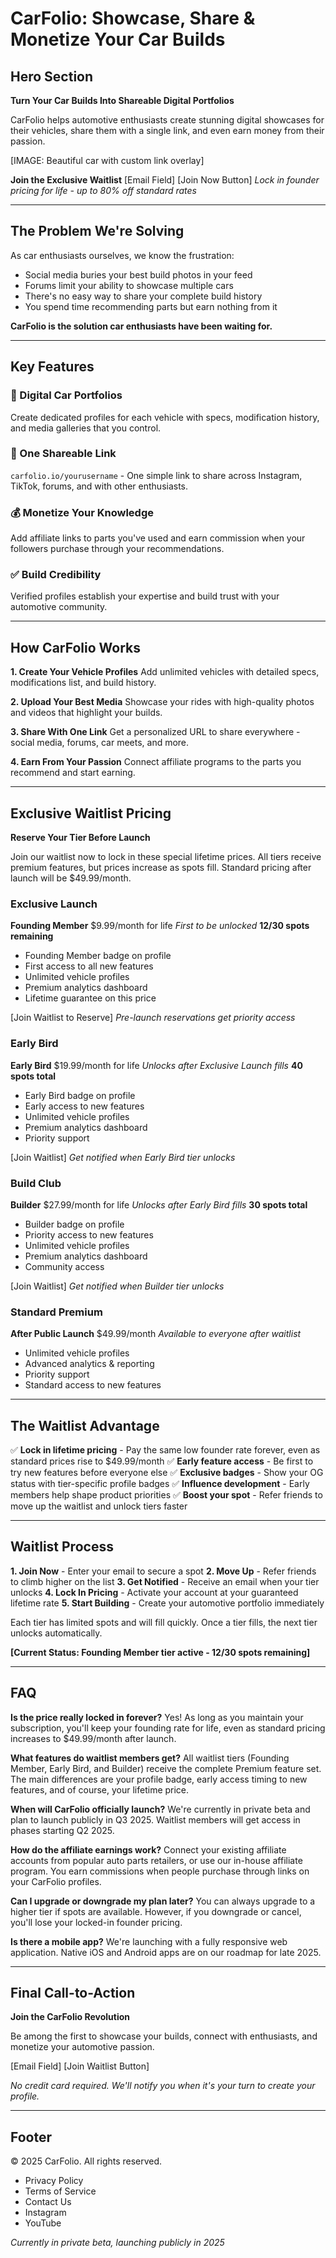 # CarFolio: Showcase, Share & Monetize Your Car Builds

## Hero Section
**Turn Your Car Builds Into Shareable Digital Portfolios**

CarFolio helps automotive enthusiasts create stunning digital showcases for their vehicles, share them with a single link, and even earn money from their passion.

[IMAGE: Beautiful car with custom link overlay]

**Join the Exclusive Waitlist**
[Email Field] [Join Now Button]
*Lock in founder pricing for life - up to 80% off standard rates*

---

## The Problem We're Solving

As car enthusiasts ourselves, we know the frustration:
- Social media buries your best build photos in your feed
- Forums limit your ability to showcase multiple cars
- There's no easy way to share your complete build history
- You spend time recommending parts but earn nothing from it

**CarFolio is the solution car enthusiasts have been waiting for.**

---

## Key Features

### 📱 Digital Car Portfolios
Create dedicated profiles for each vehicle with specs, modification history, and media galleries that you control.

### 🔗 One Shareable Link
`carfolio.io/yourusername` - One simple link to share across Instagram, TikTok, forums, and with other enthusiasts.

### 💰 Monetize Your Knowledge
Add affiliate links to parts you've used and earn commission when your followers purchase through your recommendations.

### ✅ Build Credibility
Verified profiles establish your expertise and build trust with your automotive community.

---

## How CarFolio Works

**1. Create Your Vehicle Profiles**
Add unlimited vehicles with detailed specs, modifications list, and build history.

**2. Upload Your Best Media**
Showcase your rides with high-quality photos and videos that highlight your builds.

**3. Share With One Link**
Get a personalized URL to share everywhere - social media, forums, car meets, and more.

**4. Earn From Your Passion**
Connect affiliate programs to the parts you recommend and start earning.

---

## Exclusive Waitlist Pricing
**Reserve Your Tier Before Launch**

Join our waitlist now to lock in these special lifetime prices. All tiers receive premium features, but prices increase as spots fill. Standard pricing after launch will be $49.99/month.

### Exclusive Launch
**Founding Member**
$9.99/month for life
*First to be unlocked*
**12/30 spots remaining**

- Founding Member badge on profile
- First access to all new features
- Unlimited vehicle profiles
- Premium analytics dashboard
- Lifetime guarantee on this price

[Join Waitlist to Reserve]
*Pre-launch reservations get priority access*

### Early Bird
**Early Bird**
$19.99/month for life
*Unlocks after Exclusive Launch fills*
**40 spots total**

- Early Bird badge on profile
- Early access to new features
- Unlimited vehicle profiles
- Premium analytics dashboard
- Priority support

[Join Waitlist]
*Get notified when Early Bird tier unlocks*

### Build Club
**Builder**
$27.99/month for life
*Unlocks after Early Bird fills*
**30 spots total**

- Builder badge on profile
- Priority access to new features
- Unlimited vehicle profiles
- Premium analytics dashboard
- Community access

[Join Waitlist]
*Get notified when Builder tier unlocks*

### Standard Premium
**After Public Launch**
$49.99/month
*Available to everyone after waitlist*

- Unlimited vehicle profiles
- Advanced analytics & reporting
- Priority support
- Standard access to new features

---

## The Waitlist Advantage

✅ **Lock in lifetime pricing** - Pay the same low founder rate forever, even as standard prices rise to $49.99/month
✅ **Early feature access** - Be first to try new features before everyone else
✅ **Exclusive badges** - Show your OG status with tier-specific profile badges
✅ **Influence development** - Early members help shape product priorities
✅ **Boost your spot** - Refer friends to move up the waitlist and unlock tiers faster

---

## Waitlist Process

**1. Join Now** - Enter your email to secure a spot
**2. Move Up** - Refer friends to climb higher on the list
**3. Get Notified** - Receive an email when your tier unlocks
**4. Lock In Pricing** - Activate your account at your guaranteed lifetime rate
**5. Start Building** - Create your automotive portfolio immediately

Each tier has limited spots and will fill quickly. Once a tier fills, the next tier unlocks automatically.

**[Current Status: Founding Member tier active - 12/30 spots remaining]**

---

## FAQ

**Is the price really locked in forever?**
Yes! As long as you maintain your subscription, you'll keep your founding rate for life, even as standard pricing increases to $49.99/month after launch.

**What features do waitlist members get?**
All waitlist tiers (Founding Member, Early Bird, and Builder) receive the complete Premium feature set. The main differences are your profile badge, early access timing to new features, and of course, your lifetime price.

**When will CarFolio officially launch?**
We're currently in private beta and plan to launch publicly in Q3 2025. Waitlist members will get access in phases starting Q2 2025.

**How do the affiliate earnings work?**
Connect your existing affiliate accounts from popular auto parts retailers, or use our in-house affiliate program. You earn commissions when people purchase through links on your CarFolio profiles.

**Can I upgrade or downgrade my plan later?**
You can always upgrade to a higher tier if spots are available. However, if you downgrade or cancel, you'll lose your locked-in founder pricing.

**Is there a mobile app?**
We're launching with a fully responsive web application. Native iOS and Android apps are on our roadmap for late 2025.

---

## Final Call-to-Action

**Join the CarFolio Revolution**

Be among the first to showcase your builds, connect with enthusiasts, and monetize your automotive passion.

[Email Field]
[Join Waitlist Button]

*No credit card required. We'll notify you when it's your turn to create your profile.*

---

## Footer

© 2025 CarFolio. All rights reserved.

- Privacy Policy
- Terms of Service
- Contact Us
- Instagram
- YouTube

*Currently in private beta, launching publicly in 2025*